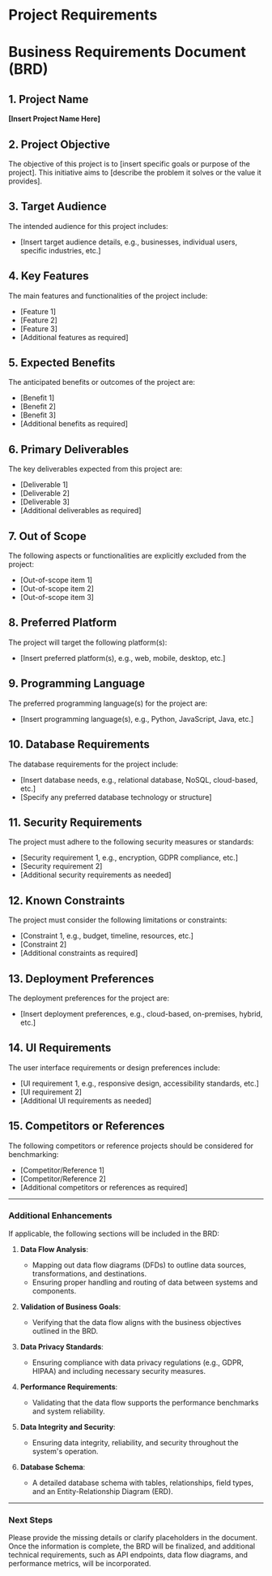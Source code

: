 # Project Requirements

# Business Requirements Document (BRD)

## 1. Project Name
**[Insert Project Name Here]**

## 2. Project Objective
The objective of this project is to [insert specific goals or purpose of the project]. This initiative aims to [describe the problem it solves or the value it provides].

## 3. Target Audience
The intended audience for this project includes:
- [Insert target audience details, e.g., businesses, individual users, specific industries, etc.]

## 4. Key Features
The main features and functionalities of the project include:
- [Feature 1]
- [Feature 2]
- [Feature 3]
- [Additional features as required]

## 5. Expected Benefits
The anticipated benefits or outcomes of the project are:
- [Benefit 1]
- [Benefit 2]
- [Benefit 3]
- [Additional benefits as required]

## 6. Primary Deliverables
The key deliverables expected from this project are:
- [Deliverable 1]
- [Deliverable 2]
- [Deliverable 3]
- [Additional deliverables as required]

## 7. Out of Scope
The following aspects or functionalities are explicitly excluded from the project:
- [Out-of-scope item 1]
- [Out-of-scope item 2]
- [Out-of-scope item 3]

## 8. Preferred Platform
The project will target the following platform(s):
- [Insert preferred platform(s), e.g., web, mobile, desktop, etc.]

## 9. Programming Language
The preferred programming language(s) for the project are:
- [Insert programming language(s), e.g., Python, JavaScript, Java, etc.]

## 10. Database Requirements
The database requirements for the project include:
- [Insert database needs, e.g., relational database, NoSQL, cloud-based, etc.]
- [Specify any preferred database technology or structure]

## 11. Security Requirements
The project must adhere to the following security measures or standards:
- [Security requirement 1, e.g., encryption, GDPR compliance, etc.]
- [Security requirement 2]
- [Additional security requirements as needed]

## 12. Known Constraints
The project must consider the following limitations or constraints:
- [Constraint 1, e.g., budget, timeline, resources, etc.]
- [Constraint 2]
- [Additional constraints as required]

## 13. Deployment Preferences
The deployment preferences for the project are:
- [Insert deployment preferences, e.g., cloud-based, on-premises, hybrid, etc.]

## 14. UI Requirements
The user interface requirements or design preferences include:
- [UI requirement 1, e.g., responsive design, accessibility standards, etc.]
- [UI requirement 2]
- [Additional UI requirements as needed]

## 15. Competitors or References
The following competitors or reference projects should be considered for benchmarking:
- [Competitor/Reference 1]
- [Competitor/Reference 2]
- [Additional competitors or references as required]

---

### Additional Enhancements
If applicable, the following sections will be included in the BRD:
1. **Data Flow Analysis**:
   - Mapping out data flow diagrams (DFDs) to outline data sources, transformations, and destinations.
   - Ensuring proper handling and routing of data between systems and components.

2. **Validation of Business Goals**:
   - Verifying that the data flow aligns with the business objectives outlined in the BRD.

3. **Data Privacy Standards**:
   - Ensuring compliance with data privacy regulations (e.g., GDPR, HIPAA) and including necessary security measures.

4. **Performance Requirements**:
   - Validating that the data flow supports the performance benchmarks and system reliability.

5. **Data Integrity and Security**:
   - Ensuring data integrity, reliability, and security throughout the system's operation.

6. **Database Schema**:
   - A detailed database schema with tables, relationships, field types, and an Entity-Relationship Diagram (ERD).

---

### Next Steps
Please provide the missing details or clarify placeholders in the document. Once the information is complete, the BRD will be finalized, and additional technical requirements, such as API endpoints, data flow diagrams, and performance metrics, will be incorporated.